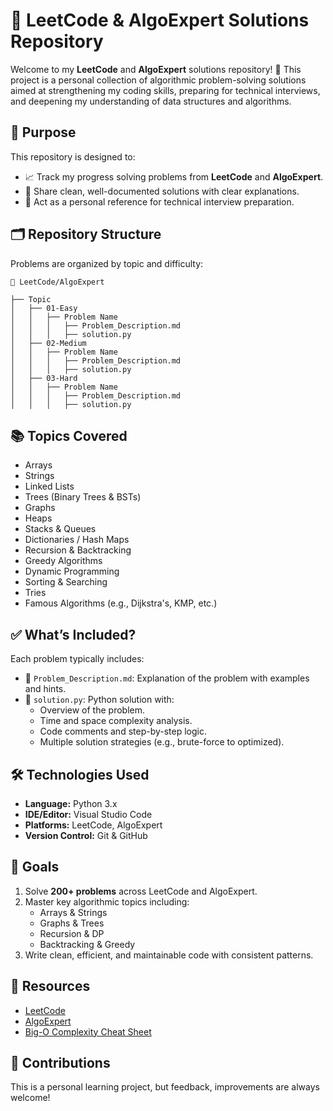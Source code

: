 # 🧠 LeetCode & AlgoExpert Solutions Repository

Welcome to my **LeetCode** and **AlgoExpert** solutions repository! 🎯 This project is a personal collection of algorithmic problem-solving solutions aimed at strengthening my coding skills, preparing for technical interviews, and deepening my understanding of data structures and algorithms.

## 📌 Purpose

This repository is designed to:

- 📈 Track my progress solving problems from **LeetCode** and **AlgoExpert**.
- 💬 Share clean, well-documented solutions with clear explanations.
- 🧰 Act as a personal reference for technical interview preparation.

## 🗂️ Repository Structure

Problems are organized by topic and difficulty:

```plaintext
📂 LeetCode/AlgoExpert

├── Topic
│   ├── 01-Easy
│   │   ├── Problem Name
│   │   │   ├── Problem_Description.md
│   │   │   ├── solution.py
│   ├── 02-Medium
│   │   ├── Problem Name
│   │   │   ├── Problem_Description.md
│   │   │   ├── solution.py
│   ├── 03-Hard
│   │   ├── Problem Name
│   │   │   ├── Problem_Description.md
│   │   │   ├── solution.py
```

## 📚 Topics Covered

- Arrays  
- Strings  
- Linked Lists  
- Trees (Binary Trees & BSTs)  
- Graphs  
- Heaps  
- Stacks & Queues  
- Dictionaries / Hash Maps  
- Recursion & Backtracking  
- Greedy Algorithms  
- Dynamic Programming  
- Sorting & Searching  
- Tries  
- Famous Algorithms (e.g., Dijkstra's, KMP, etc.)

## ✅ What’s Included?

Each problem typically includes:

- 📄 `Problem_Description.md`: Explanation of the problem with examples and hints.
- 🧠 `solution.py`: Python solution with:
  - Overview of the problem.
  - Time and space complexity analysis.
  - Code comments and step-by-step logic.
  - Multiple solution strategies (e.g., brute-force to optimized).

## 🛠️ Technologies Used

- **Language:** Python 3.x  
- **IDE/Editor:** Visual Studio Code  
- **Platforms:** LeetCode, AlgoExpert  
- **Version Control:** Git & GitHub  

## 🚀 Goals

1. Solve **200+ problems** across LeetCode and AlgoExpert.
2. Master key algorithmic topics including:
   - Arrays & Strings
   - Graphs & Trees
   - Recursion & DP
   - Backtracking & Greedy
3. Write clean, efficient, and maintainable code with consistent patterns.

## 🔗 Resources

- [LeetCode](https://leetcode.com/)
- [AlgoExpert](https://www.algoexpert.io/)
- [Big-O Complexity Cheat Sheet](https://www.bigocheatsheet.com/)

## 🙌 Contributions

This is a personal learning project, but feedback, improvements are always welcome!
